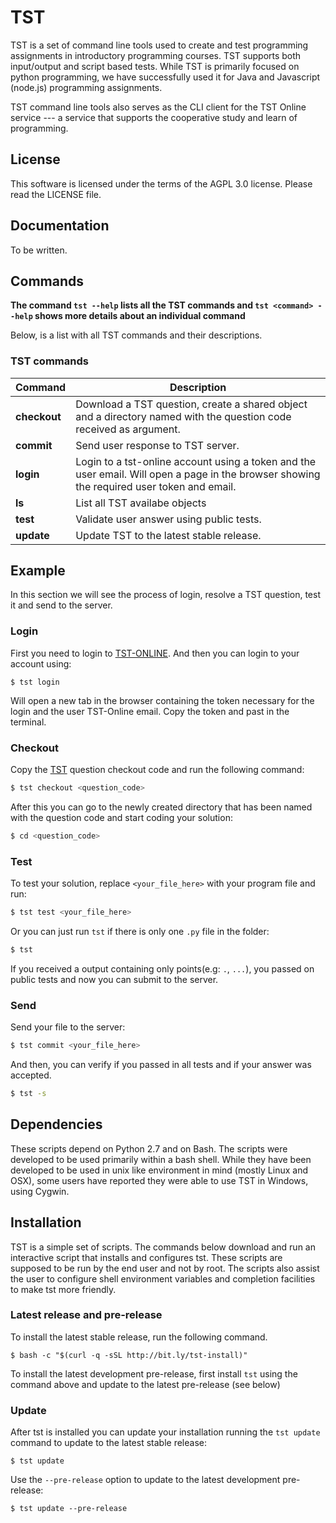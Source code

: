 # TST

TST is a set of command line tools used to create and test
programming assignments in introductory programming courses. TST
supports both input/output and script based tests. While TST is
primarily focused on python programming, we have successfully
used it for Java and Javascript (node.js) programming
assignments.

TST command line tools also serves as the CLI client for the TST
Online service --- a service that supports the cooperative study
and learn of programming.


## License

This software is licensed under the terms of the AGPL 3.0
license. Please read the LICENSE file.


## Documentation

To be written.


## Commands
**The command `tst --help` lists all the TST commands and `tst <command> --help` shows more details about an individual command**

Below, is a list with all TST commands and their descriptions.

### TST commands
Command | Description
------- | -----------
**checkout** | Download a TST question, create a shared object and a directory named with the question code received as argument.
**commit** | Send user response to TST server.
**login** | Login to a tst-online account using a token and the user email. Will open a page in the browser showing the required user token and email.
**ls** | List all TST availabe objects
**test** | Validate user answer using public tests.
**update** | Update TST to the latest stable release.

## Example
In this section we will see the process of login, resolve a TST question, test it and send to the server.

### Login
First you need to login to [TST-ONLINE](http://tst-online.appspot.com/). And then you can login to your account using:
```
$ tst login
```
Will open a new tab in the browser containing the token necessary for the login and the user TST-Online email. Copy the token and past in the terminal.

### Checkout
Copy the [TST](http://tst-online.appspot.com/#/) question checkout code and run the following command:

```sh
$ tst checkout <question_code>
```

After this you can go to the newly created directory that has been named with the question code and start coding your solution:

```sh
$ cd <question_code>
```

### Test
To test your solution, replace `<your_file_here>` with your program file and run:

```sh
$ tst test <your_file_here>
```
Or you can just run `tst` if there is only one `.py` file in the folder:

```sh
$ tst
```

If you received a output containing only points(e.g: `.`, `...`), you passed on public tests and now you can submit to the server.

### Send

Send your file to the server:

```sh
$ tst commit <your_file_here>
```

And then, you can verify if you passed in all tests and if your answer was accepted.

```sh
$ tst -s
```


## Dependencies

These scripts depend on Python 2.7 and on Bash. The scripts were
developed to be used primarily within a bash shell. While they
have been developed to be used in unix like environment in mind
(mostly Linux and OSX), some users have reported they were able
to use TST in Windows, using Cygwin.


## Installation

TST is a simple set of scripts. The commands below download and
run an interactive script that installs and configures tst. These
scripts are supposed to be run by the end user and not by root.
The scripts also assist the user to configure shell environment
variables and completion facilities to make tst more friendly.

### Latest release and pre-release

To install the latest stable release, run the following command.

    $ bash -c "$(curl -q -sSL http://bit.ly/tst-install)"

To install the latest development pre-release, first install
`tst` using the command above and update to the latest
pre-release (see below)

### Update

After tst is installed you can update your installation running
the `tst update` command to update to the latest stable release:

    $ tst update

Use the `--pre-release` option to update to the latest
development pre-release:

    $ tst update --pre-release

